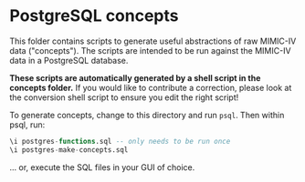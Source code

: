 # PostgreSQL concepts

This folder contains scripts to generate useful abstractions of raw MIMIC-IV data ("concepts"). The
scripts are intended to be run against the MIMIC-IV data in a PostgreSQL database.

**These scripts are automatically generated by a shell script in the concepts folder.**
If you would like to contribute a correction, please look at the conversion shell script to ensure you edit the right script!

To generate concepts, change to this directory and run `psql`. Then within psql, run:

```sql
\i postgres-functions.sql -- only needs to be run once
\i postgres-make-concepts.sql
```

... or, execute the SQL files in your GUI of choice.
